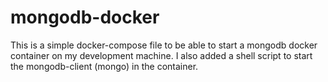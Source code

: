 # mongodb-docker

This is a simple docker-compose file to be able to start a mongodb docker container on my development machine. I also added a shell script to start the mongodb-client (mongo) in the container.
